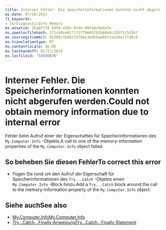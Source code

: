 ```yaml
---
title: Interner Fehler. Die Speicherinformationen konnten nicht abgerufen werden.
ms.date: 07/20/2015
f1_keywords:
- vbrDiagnosticInfo_Memory
ms.assetid: 1ba8f774-5858-438e-914e-99fddc9e5e7e
ms.openlocfilehash: 2f1c60ce017173f79665fb2b68e9c355f1c5d167
ms.sourcegitcommit: 6b308cf6d627d78ee36dbbae8972a310ac7fd6c8
ms.translationtype: MT
ms.contentlocale: de-DE
ms.lasthandoff: 01/23/2019
ms.locfileid: "54595876"
---
```

# <a name="could-not-obtain-memory-information-due-to-internal-error"></a><span data-ttu-id="280dc-102">Interner Fehler. Die Speicherinformationen konnten nicht abgerufen werden.</span><span class="sxs-lookup"><span data-stu-id="280dc-102">Could not obtain memory information due to internal error</span></span>
<span data-ttu-id="280dc-103">Fehler beim Aufruf einer der Eigenschaften für Speicherinformationen des `My.Computer.Info` -Objekts.</span><span class="sxs-lookup"><span data-stu-id="280dc-103">A call to one of the memory-information properties of the `My.Computer.Info` object failed.</span></span>  
  
## <a name="to-correct-this-error"></a><span data-ttu-id="280dc-104">So beheben Sie diesen Fehler</span><span class="sxs-lookup"><span data-stu-id="280dc-104">To correct this error</span></span>  
  
-   <span data-ttu-id="280dc-105">Fügen Sie rund um den Aufruf der Eigenschaft für Speicherinformationen des `Try...Catch` -Objekts einen `My.Computer.Info` -Block hinzu.</span><span class="sxs-lookup"><span data-stu-id="280dc-105">Add a `Try...Catch` block around the call to the memory-information property of the `My.Computer.Info` object.</span></span>  
  
## <a name="see-also"></a><span data-ttu-id="280dc-106">Siehe auch</span><span class="sxs-lookup"><span data-stu-id="280dc-106">See also</span></span>
- [<span data-ttu-id="280dc-107">My.Computer.Info</span><span class="sxs-lookup"><span data-stu-id="280dc-107">My.Computer.Info</span></span>](xref:Microsoft.VisualBasic.Devices.ComputerInfo)
- [<span data-ttu-id="280dc-108">Try...Catch...Finally-Anweisung</span><span class="sxs-lookup"><span data-stu-id="280dc-108">Try...Catch...Finally Statement</span></span>](../../visual-basic/language-reference/statements/try-catch-finally-statement.md)
